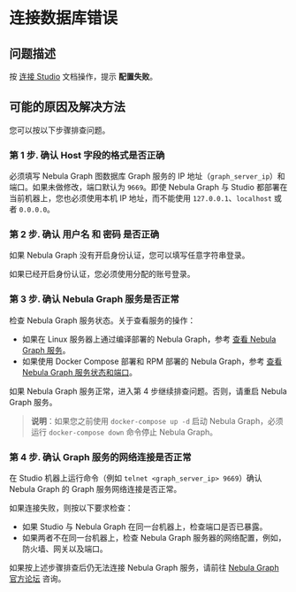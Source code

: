 # 连接数据库错误

## 问题描述

按 [连接 Studio](../deploy-connect/st-ug-connect.md) 文档操作，提示 **配置失败**。

## 可能的原因及解决方法

您可以按以下步骤排查问题。

### 第 1 步. 确认 **Host** 字段的格式是否正确

必须填写 Nebula Graph 图数据库 Graph 服务的 IP 地址（`graph_server_ip`）和端口。如果未做修改，端口默认为 `9669`。即使 Nebula Graph 与 Studio 都部署在当前机器上，您也必须使用本机 IP 地址，而不能使用 `127.0.0.1`、`localhost` 或者 `0.0.0.0`。

### 第 2 步. 确认 **用户名** 和 **密码** 是否正确

如果 Nebula Graph 没有开启身份认证，您可以填写任意字符串登录。

如果已经开启身份认证，您必须使用分配的账号登录。

### 第 3 步. 确认 Nebula Graph 服务是否正常

检查 Nebula Graph 服务状态。关于查看服务的操作：

- 如果在 Linux 服务器上通过编译部署的 Nebula Graph，参考 [查看 Nebula Graph 服务](。。/../../../4.deployment-and-installation/deploy-nebula-graph-cluster.md "点击前往 Nebula Graph 网站")。
- 如果使用 Docker Compose 部署和 RPM 部署的 Nebula Graph，参考 [查看 Nebula Graph 服务状态和端口](../deploy-connect/st-ug-deploy.md "点击前往 GitHub 网站")。
  
如果 Nebula Graph 服务正常，进入第 4 步继续排查问题。否则，请重启 Nebula Graph 服务。
> **说明**：如果您之前使用 `docker-compose up -d` 启动 Nebula Graph，必须运行 `docker-compose down` 命令停止 Nebula Graph。

### 第 4 步. 确认 Graph 服务的网络连接是否正常

在 Studio 机器上运行命令（例如 `telnet <graph_server_ip> 9669`）确认 Nebula Graph 的 Graph 服务网络连接是否正常。

如果连接失败，则按以下要求检查：

- 如果 Studio 与 Nebula Graph 在同一台机器上，检查端口是否已暴露。
- 如果两者不在同一台机器上，检查 Nebula Graph 服务器的网络配置，例如，防火墙、网关以及端口。

如果按上述步骤排查后仍无法连接 Nebula Graph 服务，请前往 [Nebula Graph 官方论坛](https://discuss.nebula-graph.com.cn/ "点击前往 Nebula Graph 官方论坛") 咨询。
